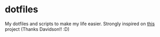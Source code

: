 # dotfiles
My dotfiles and scripts to make my life easier. Strongly inspired on [this](https://github.com/davidsonfellipe/dotfiles) project (Thanks Davidson!! :D)
